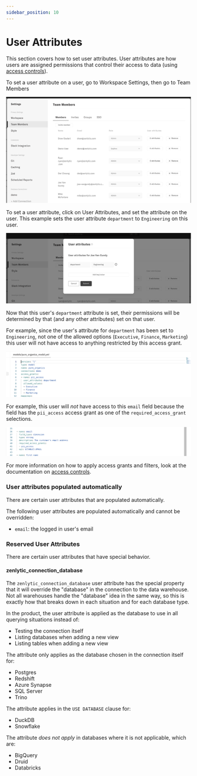 ```yaml
---
sidebar_position: 10
---
```


# User Attributes


This section covers how to set user attributes. User attributes are how users are assigned permissions that control their access to data (using [access controls](../4_data_modeling/8_access_grants.md)).

To set a user attribute on a user, go to Workspace Settings, then go to Team Members

![team-members](../assets/settings-team-members-attrs.png)


To set a user attribute, click on User Attributes, and set the attribute on the user. This example sets the user attribute `department` to `Engineering` on this user.


![user-attribute](../assets/user-attribute.png)


Now that this user's `department` attribute is set, their permissions will be determined by that (and any other attributes) set on that user.

For example, since the user's attribute for `department` has been set to `Engineering`, not one of the allowed options (`Executive`, `Finance`, `Marketing`) this user will not have access to anything restricted by this access grant.


![access-grants](../assets/access-grant-example.png)


For example, this user will *not* have access to this `email` field because the field has the `pii_access` access grant as one of the `required_access_grant` selections.

![access-grant-on-field](../assets/access-grant-on-field.png)

For more information on how to apply access grants and filters, look at the documentation on [access controls](../4_data_modeling/8_access_grants.md).


### User attributes populated automatically 

There are certain user attributes that are populated automatically.

The following user attributes are populated automatically and cannot be overridden:
* `email`: the logged in user's email


### Reserved User Attributes

There are certain user attributes that have special behavior.

#### zenlytic_connection_database


The `zenlytic_connection_database` user attribute has the special property that it will override the "database" in the connection to the data warehouse. Not all warehouses handle the "database" idea in the same way, so this is exactly how that breaks down in each situation and for each database type.

In the product, the user attribute is applied as the database to use in all querying situations instead of:
* Testing the connection itself
* Listing databases when adding a new view
* Listing tables when adding a new view

The attribute only applies as the database chosen in the connection itself for:
* Postgres
* Redshift
* Azure Synapse
* SQL Server
* Trino

The attribute applies in the `USE DATABASE` clause for:
* DuckDB
* Snowflake

The attribute *does not apply* in databases where it is not applicable, which are:
* BigQuery
* Druid
* Databricks

